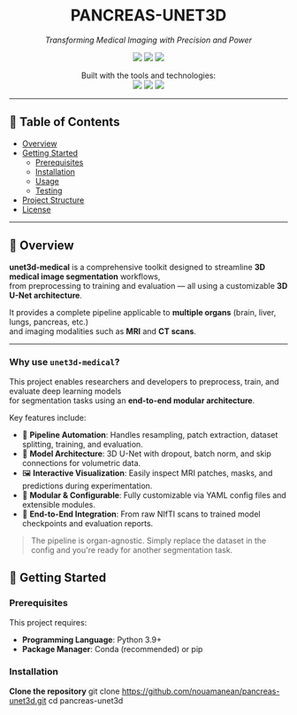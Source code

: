 <h1 align="center">PANCREAS-UNET3D</h1>

<p align="center">
  <em>Transforming Medical Imaging with Precision and Power</em>
</p>

<p align="center">
  <img src="https://img.shields.io/badge/last%20commit-today-brightgreen" />
  <img src="https://img.shields.io/badge/python-100%25-blue" />
  <img src="https://img.shields.io/badge/languages-1-lightgrey" />
</p>

<p align="center">
  Built with the tools and technologies:<br/>
  <img src="https://img.shields.io/badge/Markdown-black?logo=markdown" />
  <img src="https://img.shields.io/badge/Python-blue?logo=python" />
  <img src="https://img.shields.io/badge/YAML-red?logo=yaml" />
</p>

---

## 📑 Table of Contents
- [Overview](#overview)
- [Getting Started](#getting-started)
  - [Prerequisites](#prerequisites)
  - [Installation](#installation)
  - [Usage](#usage)
  - [Testing](#testing)
- [Project Structure](#project-structure)
- [License](#license)

---

## 📘 Overview

**unet3d-medical** is a comprehensive toolkit designed to streamline **3D medical image segmentation** workflows,  
from preprocessing to training and evaluation — all using a customizable **3D U-Net architecture**.

It provides a complete pipeline applicable to **multiple organs** (brain, liver, lungs, pancreas, etc.)  
and imaging modalities such as **MRI** and **CT scans**.

---

### Why use `unet3d-medical`?

This project enables researchers and developers to preprocess, train, and evaluate deep learning models  
for segmentation tasks using an **end-to-end modular architecture**.

Key features include:

- 🚀 **Pipeline Automation**: Handles resampling, patch extraction, dataset splitting, training, and evaluation.
- 🧠 **Model Architecture**: 3D U-Net with dropout, batch norm, and skip connections for volumetric data.
- 🖼️ **Interactive Visualization**: Easily inspect MRI patches, masks, and predictions during experimentation.
- 🧩 **Modular & Configurable**: Fully customizable via YAML config files and extensible modules.
- 🔁 **End-to-End Integration**: From raw NIfTI scans to trained model checkpoints and evaluation reports.

> The pipeline is organ-agnostic. Simply replace the dataset in the config and you're ready for another segmentation task.


## 🚀 Getting Started

### Prerequisites
This project requires:
- **Programming Language**: Python 3.9+
- **Package Manager**: Conda (recommended) or pip

### Installation
 **Clone the repository**
git clone https://github.com/nouamanean/pancreas-unet3d.git
cd pancreas-unet3d


